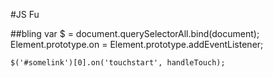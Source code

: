 #JS Fu

##bling
    var $ = document.querySelectorAll.bind(document);
    Element.prototype.on = Element.prototype.addEventListener;

    $('#somelink')[0].on('touchstart', handleTouch);
